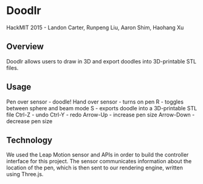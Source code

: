 # Doodlr
HackMIT 2015 - Landon Carter, Runpeng Liu, Aaron Shim, Haohang Xu

## Overview
Doodlr allows users to draw in 3D and export doodles into 3D-printable STL files. 

## Usage
Pen over sensor - doodle!
Hand over sensor - turns on pen 
R - toggles between sphere and beam mode
S - exports doodle into a 3D-printable STL file
Ctrl-Z - undo
Ctrl-Y - redo
Arrow-Up - increase pen size
Arrow-Down - decrease pen size

## Technology
We used the Leap Motion sensor and APIs in order to build the controller interface for this project. The sensor communicates information about the location of the pen, which is then sent to our rendering engine, written using Three.js. 
